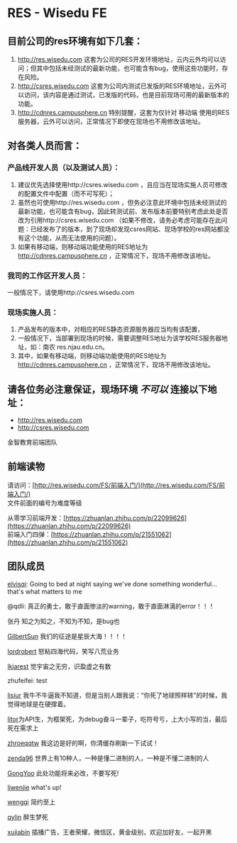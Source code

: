 # RES - Wisedu FE


## 目前公司的res环境有如下几套：
1. http://res.wisedu.com 这套为公司的RES开发环境地址，云内云外均可以访问；但其中包括未经测试的最新功能，也可能含有bug，使用这些功能时，存在风险。
1. http://csres.wisedu.com 这套为公司内测试已发版的RES环境地址，云外可以访问，该内容是通过测试，已发版的代码，也是目前现场可用的最新版本的功能。
1. http://cdnres.campusphere.cn 特别提醒，这套为仅针对 移动端 使用的RES服务器，云外可以访问，正常情况下即使在现场也不用修改该地址。


## 对各类人员而言：
### 产品线开发人员（以及测试人员）：
1. 建议优先选择使用http://csres.wisedu.com ，且应当在现场实施人员可修改的配置文件中配置（而不可写死）；
1. 虽然也可使用http://res.wisedu.com ，但务必注意此环境中包括未经测试的最新功能，也可能含有bug，因此转测试前、发布版本前要特别考虑此处是否改为引用http://csres.wisedu.com （如果不修改，请务必考虑可能存在此问题：已经发布了的版本，到了现场却发现csres网站、现场学校的res网站都没有这个功能，从而无法使用的问题）。
1. 如果有移动端，则移动端功能使用的RES地址为 http://cdnres.campusphere.cn ，正常情况下，现场不用修改该地址。

### 我司的工作区开发人员：
一般情况下，请使用http://csres.wisedu.com

### 现场实施人员：
1. 产品发布的版本中，对相应的RES静态资源服务器应当均有该配置，
1. 一般情况下，当部署到现场的时候，需要调整RES地址为该学校RES服务器地址，如：南农 res.njau.edu.cn。
1. 其中，如果有移动端，则移动端功能使用的RES地址为 http://cdnres.campusphere.cn ，正常情况下，现场不用修改该地址。

## 请各位务必注意保证，现场环境 *不可以* 连接以下地址：
* http://res.wisedu.com 
* http://csres.wisedu.com


金智教育前端团队

## 前端读物

请访问：[http://res.wisedu.com/FS/前端入门/](http://res.wisedu.com/FS/前端入门/)  
文件前面的编号为难度等级

从零学习前端开发：[https://zhuanlan.zhihu.com/p/22099626](https://zhuanlan.zhihu.com/p/22099626)  
前端入门四弹：[https://zhuanlan.zhihu.com/p/21551062](https://zhuanlan.zhihu.com/p/21551062)


## 团队成员

[elvisqi](https://github.com/elvisqi): Going to bed at night saying we've done something wonderful... that's what matters to me

@qdli: 真正的勇士，敢于直面惨淡的warning，敢于直面淋漓的error！！！

张丹   知之为知之，不知为不知，是bug也

[GilbertSun](https://github.com/GilbertSun) 我们的征途是星辰大海！！！！

[lordrobert](https://github.com/lordrobert) 怒粘四海代码，笑写八荒业务

[lkiarest](https://github.com/lkiarest)  觉宇宙之无穷，识盈虚之有数

zhufeifei:  test

[lisiur](https://github.com/lisiur) 我牛不牛逼我不知道，但是当别人跟我说：“你死了地球照样转”的时候，我觉得地球是在硬撑着。

[litor](https://github.com/Litor)为API生，为框架死，为debug奋斗一辈子，吃符号亏，上大小写的当，最后死在需求上

[zhroeqqtw](https://github.com/zhroeqqtw) 我这边是好的啊，你清缓存刷新一下试试！

[zenda96](https://github.com/zenda96/)
世界上有10种人，一种是懂二进制的人，一种是不懂二进制的人

[GongYoo](https://github.com/GongYoo) 此处功能将来必改，不要写死!

[liwenjie](https://github.com/liwenjie3421) what's up!

[wengqi](https://github.com/wengqi) 简约至上

[qylin](https://github.com/qylin) 醉生梦死

[xujiabin](https://github.com/js-nj) 插播广告，王者荣耀，微信区，黄金级别，欢迎加好友，一起开黑
